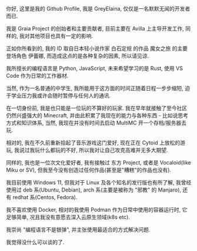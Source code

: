 你好, 这里是我的 Github Profile, 我是 GreyElaina, 仅仅是一名默默无闻的开发者而已.

我是 Graia Project 的创始者和主要贡献者, 目前主要在 Avilla 上主导开发工作, 同样的, 我对其他项目也具有一定的影响.

正如你所看到的, 我的 ID 取自日本轻小说作家 白石定规 的作品 魔女之旅 的主要登场角色 伊蕾娜, 而造成这点的是各种复杂的因素, 所以请见谅.

我所擅长的编程语言是 Python, JavaScript, 未来希望学习的是 Rust, 使用 VS Code 作为日常的工作器材.

当然, 作为一名普通的中学生, 我所能用于这方面的时间正随着日程一步步缩短, 迫于学业压力我或许会随时暂停与任何人的通讯.

在一切身份前, 我是也只能是一位玩的不算好的玩家. 我在早年就接触了至今社区仍然兴盛强大的 Minecraft, 并由此积累了我现在的能力与各种东西 - 比如说思考方式和知识体系, 当然, 我现在并没有时间去启动 MultiMC 开一个存档/服务器去玩.

相对的, 我在不久前重新拾起了音乐游戏这门爱好, 现在正在 Cytoid 上放松的游玩, 我说过我玩什么都玩的不好, 所以我对让自己攻克高难并无多大期望.

同样的, 我也是一位次文化爱好者, 我有接触过 东方 Project, 或者是 Vocaloid(like Miku or SV), 但我至今没有创造过任何作品(甚至是"糟糕"的作品也没有).

我目前使用 Windows 11, 但我对于 Linux 及各个知名的发行版也有所了解, 我曾经使用过 deb 系(Ubuntu, Debian), arch 系(主要是被称为 "邪教" 的 Manjaro), 还有 redhat 系(Centos, Fedora).

我不喜欢使用 Docker, 相对的我使用 Podman 作为日常中使用的容器运行时, 它足够简单, 况且我没有意愿去深入云原生领域(k8s etc).

我崇尚 "编程语言不是银弹", 并主张使用最适合的方式解决问题.

我觉得没什么可以谈的了.
